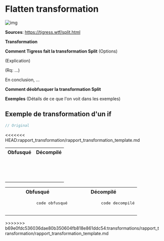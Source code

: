 # Flatten transformation

![img](./../assets/split_schema.png)

**Sources**:
https://tigress.wtf/split.html

**Transformation**

**Comment Tigress fait la transformation Split**
(Options)

(Explication)

(Rq: ...)

En conclusion, ...

**Comment déobfusquer la transformation Split**

**Exemples**
(Détails de ce que l'on voit dans les exemples)

## Exemple de transformation d'un if
```c
// Original

```
<<<<<<< HEAD:rapport_transformation/rapport_transformation_template.md

<table style="max-width: 100%;"><tr><th>
Obfusqué
</th>
<th>
Décompilé
</th></tr>
<tr><td style="max-width: 350px;"><pre style="white-space: pre-wrap;">

</pre></td>
<td style="max-width: 350px"><pre style="white-space: pre-wrap;">

</pre></td></tr></table>
=======
<table style="width: 700px;">
    <tr>
        <th>Obfusqué</th>
        <th>Décompilé</th>
    </tr>
    <tr>
        <td style="max-width:350px;"><pre>
            code obfusqué
        </pre></td>
        <td style="max-width: 350px"><pre>
            code decompilé
        </pre></td>
    </tr>
</table>
>>>>>>> b69e0fdc536036dae80b350604fb818e861ddc54:transformations/rapport_transformation/rapport_transformation_template.md
